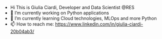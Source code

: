 - Hi This is Giulia Ciardi, Developer and Data Scientist @RES
- 🔭 I’m currently working on Python applications
- 🌱 I’m currently learning Cloud technologies, MLOps and more Python
- 📫 How to reach me: https://www.linkedin.com/in/giulia-ciardi-20b04ab3/
